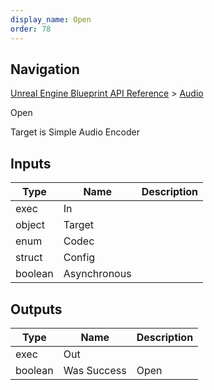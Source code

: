 ```yaml
---
display_name: Open
order: 78
---
```

## Navigation

[Unreal Engine Blueprint API Reference](https://dev.epicgames.com/documentation/en-us/unreal-engine/BlueprintAPI) > [Audio](https://dev.epicgames.com/documentation/en-us/unreal-engine/BlueprintAPI/Audio)

Open

Target is Simple Audio Encoder

## Inputs

| Type | Name | Description |
| --- | --- | --- |
| exec | In |  |
| object | Target |  |
| enum | Codec |  |
| struct | Config |  |
| boolean | Asynchronous |  |

## Outputs

| Type | Name | Description |
| --- | --- | --- |
| exec | Out |  |
| boolean | Was Success | Open |
